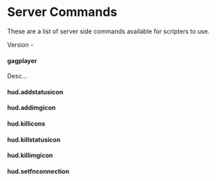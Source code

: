 # Server Commands
These are a list of server side commands available for scripters to use.

Version - <Badge type="tip" text="MMMYYYY" vertical="middle" />

#### gagplayer
Desc...

#### hud.addstatusicon

#### hud.addimgicon

#### hud.killicons

#### hud.killstatusicon

#### hud.killimgicon

#### hud.setfnconnection